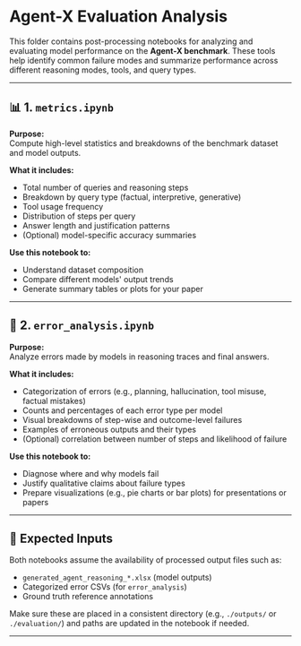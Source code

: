 # Agent-X Evaluation Analysis

This folder contains post-processing notebooks for analyzing and evaluating model performance on the **Agent-X benchmark**. These tools help identify common failure modes and summarize performance across different reasoning modes, tools, and query types.

---

## 📊 1. `metrics.ipynb`

**Purpose:**  
Compute high-level statistics and breakdowns of the benchmark dataset and model outputs.

**What it includes:**
- Total number of queries and reasoning steps
- Breakdown by query type (factual, interpretive, generative)
- Tool usage frequency
- Distribution of steps per query
- Answer length and justification patterns
- (Optional) model-specific accuracy summaries

**Use this notebook to:**
- Understand dataset composition
- Compare different models' output trends
- Generate summary tables or plots for your paper

---

## 🧠 2. `error_analysis.ipynb`

**Purpose:**  
Analyze errors made by models in reasoning traces and final answers.

**What it includes:**
- Categorization of errors (e.g., planning, hallucination, tool misuse, factual mistakes)
- Counts and percentages of each error type per model
- Visual breakdowns of step-wise and outcome-level failures
- Examples of erroneous outputs and their types
- (Optional) correlation between number of steps and likelihood of failure

**Use this notebook to:**
- Diagnose where and why models fail
- Justify qualitative claims about failure types
- Prepare visualizations (e.g., pie charts or bar plots) for presentations or papers

---

## 📁 Expected Inputs

Both notebooks assume the availability of processed output files such as:
- `generated_agent_reasoning_*.xlsx` (model outputs)
- Categorized error CSVs (for `error_analysis`)
- Ground truth reference annotations

Make sure these are placed in a consistent directory (e.g., `./outputs/` or `./evaluation/`) and paths are updated in the notebook if needed.

---
